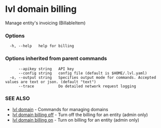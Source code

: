 # lvl domain billing

Manage entity's invoicing (BillableItem)

### Options

```
  -h, --help   help for billing
```

### Options inherited from parent commands

```
      --apikey string   API key
      --config string   config file (default is $HOME/.lvl.yaml)
  -o, --output string   Specifies output mode for commands. Accepted values are text or json. (default "text")
      --trace           Do detailed network request logging
```

### SEE ALSO

* [lvl domain](lvl_domain.md)	 - Commands for managing domains
* [lvl domain billing off](lvl_domain_billing_off.md)	 - Turn off the billing for an entity (admin only)
* [lvl domain billing on](lvl_domain_billing_on.md)	 - Turn on billing for an entity (admin only)


